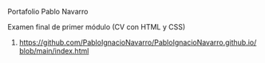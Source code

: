 Portafolio Pablo Navarro

Examen final de primer módulo (CV con HTML y CSS)

1) https://github.com/PabloIgnacioNavarro/PabloIgnacioNavarro.github.io/blob/main/index.html
